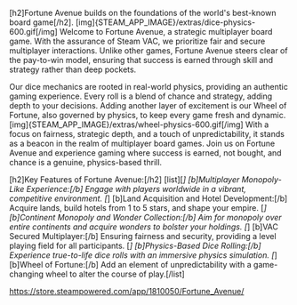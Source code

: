 [h2]Fortune Avenue builds on the foundations of the world's best-known board game[/h2].
[img]{STEAM_APP_IMAGE}/extras/dice-physics-600.gif[/img]
Welcome to Fortune Avenue, a strategic multiplayer board game. With the assurance of Steam VAC, we prioritize fair and secure multiplayer interactions. Unlike other games, Fortune Avenue steers clear of the pay-to-win model, ensuring that success is earned through skill and strategy rather than deep pockets.

Our dice mechanics are rooted in real-world physics, providing an authentic gaming experience. Every roll is a blend of chance and strategy, adding depth to your decisions. Adding another layer of excitement is our Wheel of Fortune, also governed by physics, to keep every game fresh and dynamic.
[img]{STEAM_APP_IMAGE}/extras/wheel-physics-600.gif[/img]
With a focus on fairness, strategic depth, and a touch of unpredictability, it stands as a beacon in the realm of multiplayer board games.
Join us on Fortune Avenue and experience gaming where success is earned, not bought, and chance is a genuine, physics-based thrill.

[h2]Key Features of Fortune Avenue:[/h2]
[list][*] [b]Multiplayer Monopoly-Like Experience:[/b] Engage with players worldwide in a vibrant, competitive environment.
[*] [b]Land Acquisition and Hotel Development:[/b] Acquire lands, build hotels from 1 to 5 stars, and shape your empire.
[*] [b]Continent Monopoly and Wonder Collection:[/b] Aim for monopoly over entire continents and acquire wonders to bolster your holdings.
[*] [b]VAC Secured Multiplayer:[/b] Ensuring fairness and security, providing a level playing field for all participants.
[*] [b]Physics-Based Dice Rolling:[/b] Experience true-to-life dice rolls with an immersive physics simulation.
[*] [b]Wheel of Fortune:[/b] Add an element of unpredictability with a game-changing wheel to alter the course of play.[/list]

https://store.steampowered.com/app/1810050/Fortune_Avenue/